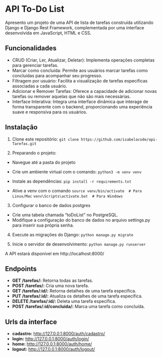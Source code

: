 # API To-Do List
Apresento um projeto de uma API de lista de tarefas construída utilizando Django e Django Rest Framework, complementada por uma interface desenvolvida em JavaScript, HTML e CSS.

## Funcionalidades
- CRUD (Criar, Ler, Atualizar, Deletar): Implementa operações completas para gerenciar tarefas.
- Marcar como concluída: Permite aos usuários marcar tarefas como concluídas para acompanhar seu progresso.
- Filtragem por usuário: Facilita a visualização de tarefas específicas associadas a cada usuário.
- Adicionar e Remover Tarefas: Oferece a capacidade de adicionar novas tarefas ou remover aquelas que não são mais necessárias.
- Interface Interativa: Integra uma interface dinâmica que interage de forma transparente com o backend, proporcionando uma experiência suave e responsiva para os usuários.


## Instalação
1. Clone este repositório:
````git clone https://github.com/isabelacode/api-Tarefas.git````


2. Preparando o projeto:
 -  Navegue até a pasta do projeto

-  Crie um ambiente virtual com o comando:
  ````python3 -m venv venv````

- Instale as dependências:
````pip install -r requirements.txt````

- Ative a venv com o comando
````source venv/bin/activate  # Para Linux/Mac````
````venv\Scripts\activate.bat  # Para Windows````

3. Configurar o banco de dados postgres

-  Crie uma tabela chamada “toDoList”  no PostgreSQL.
-  Modifique a configuração do banco de dados no arquivo settings.py para inserir sua própria senha.


4. Execute as migrações do Django:
````python manage.py migrate````

5. Inicie o servidor de desenvolvimento:
````python manage.py runserver````

A API estará disponível em http://localhost:8000/


## Endpoints
- **GET /tarefas/:** Retorna todas as tarefas.
- **POST /tarefas/:** Cria uma nova tarefa.
- **GET /tarefas/:id/:** Retorna detalhes de uma tarefa específica.
- **PUT /tarefas/:id/:** Atualiza os detalhes de uma tarefa específica.
- **DELETE /tarefas/:id/:** Deleta uma tarefa específica.
- **POST /tarefas/:id/concluida/:** Marca uma tarefa como concluída.

## Urls da interface

 -  **cadastro:**  http://127.0.0.1:8000/auth/cadastro/
 -  **login:**  http://127.0.0.1:8000/auth/login/
 -  **home:**  http://127.0.0.1:8000/auth/home/
 -  **logout:**  http://127.0.0.1:8000/auth/logout/




